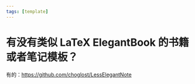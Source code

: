 ```yaml
---
tags: [template]
---
```

# 有没有类似 LaTeX ElegantBook 的书籍或者笔记模板？

有的：https://github.com/choglost/LessElegantNote
